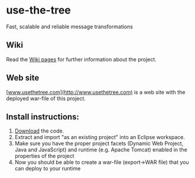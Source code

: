 use-the-tree
============

Fast, scalable and reliable message transformations


## Wiki
Read the [Wiki pages](https://github.com/mqsiuser/use-the-tree/wiki) for further information about the project.

## Web site
[www.usethetree.com](http://www.usethetree.com) is a web site with the deployed war-file of this project.

## Install instructions:
1. [Download](https://github.com/mqsiuser/use-the-tree/archives/master.zip) the code. 
2. Extract and import "as an existing project" into an Eclipse workspace. 
3. Make sure you have the proper project facets (Dynamic Web Project, Java and JavaScript) and runtime (e.g. Apache Tomcat) enabled in the properties of the project
4. Now you should be able to create a war-file (export->WAR file) that you can deploy to your runtime
